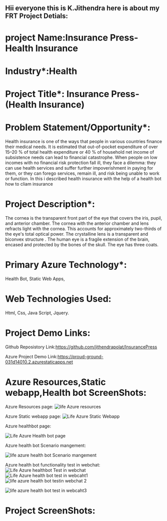 ## Hii everyone this is K.Jithendra here is about my FRT Project Detials:

# project Name:Insurance Press-Health Insurance

# Industry*:Health

# Project Title*: Insurance Press-(Health Insurance)

# Problem Statement/Opportunity*:
Health insurance is one of the ways that people in various countries finance their medical needs. It is estimated that out-of-pocket expenditure of over 15–20 % of total health expenditure or 40 % of household net income of subsistence needs can lead to financial catastrophe. When people on low incomes with no financial risk protection fall ill, they face a dilemma: they can use health services and suffer further impoverishment in paying for them, or they can forego services, remain ill, and risk being unable to work or function. In this i described health insurance with the help of a health bot how to cliam insurance

# Project Description*:
The cornea is the transparent front part of the eye that covers the iris, pupil, and anterior chamber. The cornea with the anterior chamber and lens refracts light with the cornea. This accounts for approximately two-thirds of the eye's total optical power. The crystalline lens is a transparent and biconvex structure . The human eye is a fragile extension of the brain, encased and protected by the bones of the skull. The eye has three coats.

# Primary Azure Technology*:
Health Bot, Static Web Apps,

# Web Technologies Used:
Html,
Css,
Java Script,
Jquery.

# Project Demo Links:

Github Reposistory Link:https://github.com/jithendrapolat/InsurancePress

Azure Project Demo Link:https://proud-ground-031d14010.2.azurestaticapps.net


# Azure Resources,Static webapp,Health bot ScreenShots:

Azure Resources page:
![life Azure resources](https://user-images.githubusercontent.com/120558949/208648746-87e135cd-c82e-432e-ab4f-256e89bcb816.png)

Azure Static webapp page:
![Life Azure Static Webapp](https://user-images.githubusercontent.com/120558949/208648800-58360311-7f1f-45d7-8d73-1864f4e37c90.png)

Azure healthbot page:

![Life Azure Health bot page](https://user-images.githubusercontent.com/120558949/208648867-8ee31490-2524-4853-939f-c5c5541cafa2.png)

Azure health bot Scenario mangement:

![life azure health bot Scenario mangement ](https://user-images.githubusercontent.com/120558949/208648916-4d2eac2c-33a5-40b9-b9c3-3dfdfa798cf3.png)

Azure health bot functionality test in webchat:
![Life Azure healthbot Test in webchat](https://user-images.githubusercontent.com/120558949/208648991-063ec266-34eb-4b99-9416-f5a85b32bded.png)
![Life Azure health bot test in webcaht1](https://user-images.githubusercontent.com/120558949/208649009-b7f423e0-6f70-48cb-b048-8783a9321053.png)
![life azure health bot testin webchat 2](https://user-images.githubusercontent.com/120558949/208649029-a74fa879-6850-4426-9300-dada20adf80e.png)

![life azure health bot test in webcaht3](https://user-images.githubusercontent.com/120558949/208649041-2265e6fd-2bab-425e-9a68-54c6560e911e.png)


# Project ScreenShots:



